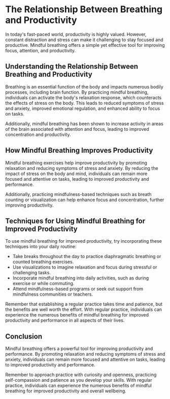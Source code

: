 The Relationship Between Breathing and Productivity
==================================================================================================

In today's fast-paced world, productivity is highly valued. However, constant distraction and stress can make it challenging to stay focused and productive. Mindful breathing offers a simple yet effective tool for improving focus, attention, and productivity.

Understanding the Relationship Between Breathing and Productivity
-----------------------------------------------------------------

Breathing is an essential function of the body and impacts numerous bodily processes, including brain function. By practicing mindful breathing, individuals can activate the body's relaxation response, which counteracts the effects of stress on the body. This leads to reduced symptoms of stress and anxiety, improved emotional regulation, and enhanced ability to focus on tasks.

Additionally, mindful breathing has been shown to increase activity in areas of the brain associated with attention and focus, leading to improved concentration and productivity.

How Mindful Breathing Improves Productivity
-------------------------------------------

Mindful breathing exercises help improve productivity by promoting relaxation and reducing symptoms of stress and anxiety. By reducing the impact of stress on the body and mind, individuals can remain more focused and attentive on tasks, leading to improved productivity and performance.

Additionally, practicing mindfulness-based techniques such as breath counting or visualization can help enhance focus and concentration, further improving productivity.

Techniques for Using Mindful Breathing for Improved Productivity
----------------------------------------------------------------

To use mindful breathing for improved productivity, try incorporating these techniques into your daily routine:

* Take breaks throughout the day to practice diaphragmatic breathing or counted breathing exercises.
* Use visualizations to imagine relaxation and focus during stressful or challenging tasks.
* Incorporate mindful breathing into daily activities, such as during exercise or while commuting.
* Attend mindfulness-based programs or seek out support from mindfulness communities or teachers.

Remember that establishing a regular practice takes time and patience, but the benefits are well worth the effort. With regular practice, individuals can experience the numerous benefits of mindful breathing for improved productivity and performance in all aspects of their lives.

Conclusion
----------

Mindful breathing offers a powerful tool for improving productivity and performance. By promoting relaxation and reducing symptoms of stress and anxiety, individuals can remain more focused and attentive on tasks, leading to improved productivity and performance.

Remember to approach practice with curiosity and openness, practicing self-compassion and patience as you develop your skills. With regular practice, individuals can experience the numerous benefits of mindful breathing for improved productivity and overall wellbeing.

